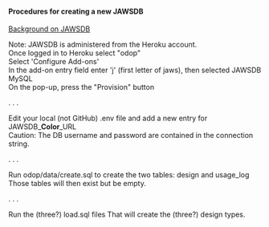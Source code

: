 #### Procedures for creating a new JAWSDB

[Background on JAWSDB](https://devcenter.heroku.com/articles/jawsdb)

Note:  JAWSDB is administered from the Heroku account.   
Once logged in to Heroku select "odop"   
Select 'Configure Add-ons'   
In the add-on entry field enter 'j' (first letter of jaws), then selected JAWSDB MySQL   
On the pop-up, press the "Provision" button   

 . . .   
 
Edit your local (not GitHub) .env file and add a new entry for JAWSDB\_**Color**\_URL   
Caution: The DB username and password are contained in the connection string.   

 . . .   

Run odop/data/create.sql to create the two tables: design and usage_log
Those tables will then exist but be empty.

 . . .   

Run the (three?) load.sql files
That will create the (three?) design types.
